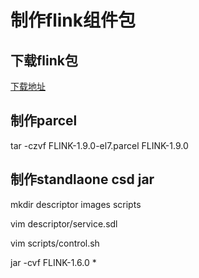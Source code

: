 # 制作flink组件包
## 下载flink包
[下载地址](https://archive.apache.org/dist/flink/)

## 制作parcel

tar -czvf FLINK-1.9.0-el7.parcel FLINK-1.9.0




## 制作standlaone csd jar

mkdir descriptor images scripts

vim descriptor/service.sdl

vim scripts/control.sh


jar -cvf FLINK-1.6.0 *